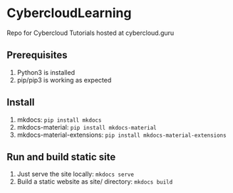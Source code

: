 # CybercloudLearning
Repo for Cybercloud Tutorials hosted at cybercloud.guru

## Prerequisites
1. Python3 is installed
2. pip/pip3 is working as expected

## Install
1. mkdocs: `pip install mkdocs`
2. mkdocs-material: `pip install mkdocs-material` 
3. mkdocs-material-extensions: `pip install mkdocs-material-extensions`

## Run and build static site
1. Just serve the site locally: `mkdocs serve`
2. Build a static website as site/ directory: `mkdocs build`
